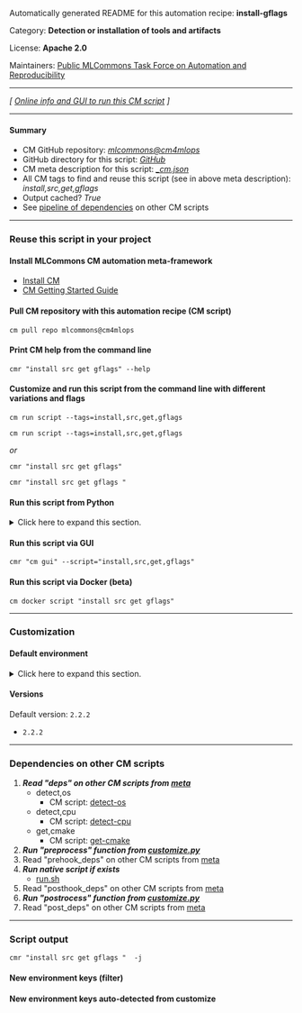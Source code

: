 Automatically generated README for this automation recipe: **install-gflags**

Category: **Detection or installation of tools and artifacts**

License: **Apache 2.0**

Maintainers: [Public MLCommons Task Force on Automation and Reproducibility](https://github.com/mlcommons/ck/blob/master/docs/taskforce.md)

---
*[ [Online info and GUI to run this CM script](https://access.cknowledge.org/playground/?action=scripts&name=install-gflags,10bb562c29ea459e) ]*

---
#### Summary

* CM GitHub repository: *[mlcommons@cm4mlops](https://github.com/mlcommons/cm4mlops/tree/dev)*
* GitHub directory for this script: *[GitHub](https://github.com/mlcommons/cm4mlops/tree/dev/script/install-gflags)*
* CM meta description for this script: *[_cm.json](_cm.json)*
* All CM tags to find and reuse this script (see in above meta description): *install,src,get,gflags*
* Output cached? *True*
* See [pipeline of dependencies](#dependencies-on-other-cm-scripts) on other CM scripts


---
### Reuse this script in your project

#### Install MLCommons CM automation meta-framework

* [Install CM](https://access.cknowledge.org/playground/?action=install)
* [CM Getting Started Guide](https://github.com/mlcommons/ck/blob/master/docs/getting-started.md)

#### Pull CM repository with this automation recipe (CM script)

```cm pull repo mlcommons@cm4mlops```

#### Print CM help from the command line

````cmr "install src get gflags" --help````

#### Customize and run this script from the command line with different variations and flags

`cm run script --tags=install,src,get,gflags`

`cm run script --tags=install,src,get,gflags `

*or*

`cmr "install src get gflags"`

`cmr "install src get gflags " `


#### Run this script from Python

<details>
<summary>Click here to expand this section.</summary>

```python

import cmind

r = cmind.access({'action':'run'
                  'automation':'script',
                  'tags':'install,src,get,gflags'
                  'out':'con',
                  ...
                  (other input keys for this script)
                  ...
                 })

if r['return']>0:
    print (r['error'])

```

</details>


#### Run this script via GUI

```cmr "cm gui" --script="install,src,get,gflags"```

#### Run this script via Docker (beta)

`cm docker script "install src get gflags" `

___
### Customization

#### Default environment

<details>
<summary>Click here to expand this section.</summary>

These keys can be updated via `--env.KEY=VALUE` or `env` dictionary in `@input.json` or using script flags.


</details>

#### Versions
Default version: `2.2.2`

* `2.2.2`
___
### Dependencies on other CM scripts


  1. ***Read "deps" on other CM scripts from [meta](https://github.com/mlcommons/cm4mlops/tree/dev/script/install-gflags/_cm.json)***
     * detect,os
       - CM script: [detect-os](https://github.com/mlcommons/cm4mlops/tree/master/script/detect-os)
     * detect,cpu
       - CM script: [detect-cpu](https://github.com/mlcommons/cm4mlops/tree/master/script/detect-cpu)
     * get,cmake
       - CM script: [get-cmake](https://github.com/mlcommons/cm4mlops/tree/master/script/get-cmake)
  1. ***Run "preprocess" function from [customize.py](https://github.com/mlcommons/cm4mlops/tree/dev/script/install-gflags/customize.py)***
  1. Read "prehook_deps" on other CM scripts from [meta](https://github.com/mlcommons/cm4mlops/tree/dev/script/install-gflags/_cm.json)
  1. ***Run native script if exists***
     * [run.sh](https://github.com/mlcommons/cm4mlops/tree/dev/script/install-gflags/run.sh)
  1. Read "posthook_deps" on other CM scripts from [meta](https://github.com/mlcommons/cm4mlops/tree/dev/script/install-gflags/_cm.json)
  1. ***Run "postrocess" function from [customize.py](https://github.com/mlcommons/cm4mlops/tree/dev/script/install-gflags/customize.py)***
  1. Read "post_deps" on other CM scripts from [meta](https://github.com/mlcommons/cm4mlops/tree/dev/script/install-gflags/_cm.json)

___
### Script output
`cmr "install src get gflags "  -j`
#### New environment keys (filter)

#### New environment keys auto-detected from customize
